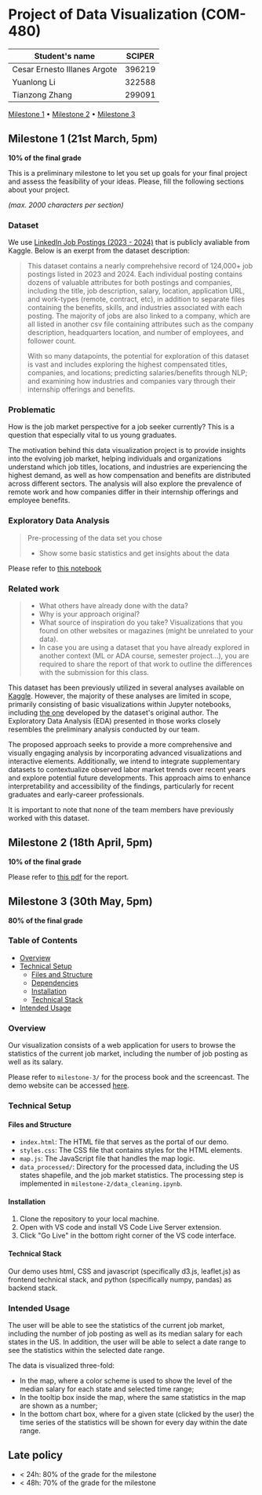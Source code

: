 # Project of Data Visualization (COM-480)

| Student's name               | SCIPER |
| ---------------------------- | ------ |
| Cesar Ernesto Illanes Argote | 396219 |
| Yuanlong Li                  | 322588 |
| Tianzong Zhang               | 299091 |

[Milestone 1](#milestone-1) • [Milestone 2](#milestone-2) • [Milestone 3](#milestone-3)

## Milestone 1 (21st March, 5pm)

**10% of the final grade**

This is a preliminary milestone to let you set up goals for your final project and assess the feasibility of your ideas.
Please, fill the following sections about your project.

*(max. 2000 characters per section)*

### Dataset

We use [LinkedIn Job Postings (2023 - 2024)](https://www.kaggle.com/datasets/arshkon/linkedin-job-postings) that is publicly avaliable from Kaggle. Below is an exerpt from the dataset description:

> This dataset contains a nearly comprehehsive record of 124,000+ job postings listed in 2023 and 2024. Each individual posting contains dozens of valuable attributes for both postings and companies, including the title, job description, salary, location, application URL, and work-types (remote, contract, etc), in addition to separate files containing the benefits, skills, and industries associated with each posting. The majority of jobs are also linked to a company, which are all listed in another csv file containing attributes such as the company description, headquarters location, and number of employees, and follower count.
>
> With so many datapoints, the potential for exploration of this dataset is vast and includes exploring the highest compensated titles, companies, and locations; predicting salaries/benefits through NLP; and examining how industries and companies vary through their internship offerings and benefits.

### Problematic

How is the job market perspective for a job seeker currently? This is a question that especially vital to us young graduates. 

The motivation behind this data visualization project is to provide insights into the evolving job market, helping individuals and organizations understand which job titles, locations, and industries are experiencing the highest demand, as well as how compensation and benefits are distributed across different sectors. The analysis will also explore the prevalence of remote work and how companies differ in their internship offerings and employee benefits.



### Exploratory Data Analysis

> Pre-processing of the data set you chose
> - Show some basic statistics and get insights about the data

Please refer to [this notebook](milestone-1/explore.ipynb)

### Related work


> - What others have already done with the data?
> - Why is your approach original?
> - What source of inspiration do you take? Visualizations that you found on other websites or magazines (might be unrelated to your data).
> - In case you are using a dataset that you have already explored in another context (ML or ADA course, semester project...), you are required to share the report of that work to outline the differences with the submission for this class.

This dataset has been previously utilized in several analyses available on [Kaggle](https://www.kaggle.com/datasets/arshkon/linkedin-job-postings/code). However, the majority of these analyses are limited in scope, primarily consisting of basic visualizations within Jupyter notebooks, including [the one](https://www.kaggle.com/code/arshkon/getting-started-basic-analysis/notebook) developed by the dataset's original author. The Exploratory Data Analysis (EDA) presented in those works closely resembles the preliminary analysis conducted by our team.

The proposed approach seeks to provide a more comprehensive and visually engaging analysis by incorporating advanced visualizations and interactive elements. Additionally, we intend to integrate supplementary datasets to contextualize observed labor market trends over recent years and explore potential future developments. This approach aims to enhance interpretability and accessibility of the findings, particularly for recent graduates and early-career professionals.

It is important to note that none of the team members have previously worked with this dataset.


## Milestone 2 (18th April, 5pm)

**10% of the final grade**

Please refer to [this pdf](milestone-2/milestone_2.pdf) for the report.

## Milestone 3 (30th May, 5pm)

**80% of the final grade**

### Table of Contents
- [Overview](#overview)
- [Technical Setup](#technical-setup)
  - [Files and Structure](#files-and-structure)
  - [Dependencies](#dependencies)
  - [Installation](#installation)
  - [Technical Stack](#technical-stack)
- [Intended Usage](#intended-usage)

### Overview
Our visualization consists of a web application for users to browse the statistics of the current job market, including the number of job posting as well as its salary.

Please refer to `milestone-3/` for the process book and the screencast. The demo website can be accessed [here](https://com-480-data-visualization.github.io/com-480-project-JobInsider/).


### Technical Setup

#### Files and Structure
- `index.html`: The HTML file that serves as the portal of our demo.
- `styles.css`: The CSS file that contains styles for the HTML elements.
- `map.js`: The JavaScript file that handles the map logic.
- `data_processed/`: Directory for the processed data, including the US states shapefile, and the job market statistics. The processing step is implemented in `milestone-2/data_cleaning.ipynb`.

#### Installation
1. Clone the repository to your local machine.
2. Open with VS code and install VS Code Live Server extension.
3. Click "Go Live" in the bottom right corner of the VS code interface.

#### Technical Stack
Our demo uses html, CSS and javascript (specifically d3.js, leaflet.js) as frontend technical stack, and python (specifically numpy, pandas) as backend stack.

### Intended Usage
The user will be able to see the statistics of the current job market, including the number of job posting as well as its median salary for each states in the US. In addition, the user will be able to select a date range to see the statistics within the selected date range. 

The data is visualized three-fold:
- In the map, where a color scheme is used to show the level of the median salary for each state and selected time range;
- In the tooltip box inside the map, where the same statistics in the map are shown as a number;
- In the bottom chart box, where for a given state (clicked by the user) the time series of the statistics will be shown for every day within the date range.



## Late policy

- < 24h: 80% of the grade for the milestone
- < 48h: 70% of the grade for the milestone

